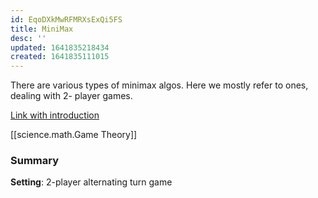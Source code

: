 ```yaml
---
id: EqoDXkMwRFMRXsExQi5FS
title: MiniMax
desc: ''
updated: 1641835218434
created: 1641835111015
---
```


There are various types of minimax algos.
Here we mostly refer to ones, dealing with 2- player games.

[Link with introduction](https://www.geeksforgeeks.org/minimax-algorithm-in-game-theory-set-1-introduction/)


[[science.math.Game Theory]]

### Summary

__Setting__: 2-player alternating turn game
